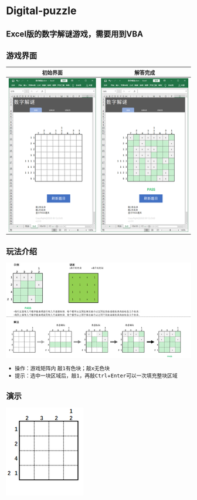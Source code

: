 # Digital-puzzle
## Excel版的数字解谜游戏，需要用到VBA

## 游戏界面
|初始界面|解答完成|
| ---- | ---- |
| ![Initial UI](./UI_0.png) | ![Finished UI](./UI_1.png) |

## 玩法介绍
![Tutorials](./tutorials.png)

* 操作：游戏矩阵内 敲<kbd>1</kbd>有色块；敲<kbd>x</kbd>无色块
* 提示：选中一块区域后，敲<kbd>1</kbd>，再敲<kbd>Ctrl</kbd>+<kbd>Enter</kbd>可以一次填充整块区域

## 演示
![Show-how](./show-how.gif)

